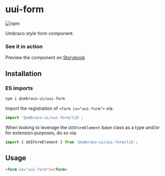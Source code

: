 # uui-form

![npm](https://img.shields.io/npm/v/@umbraco-ui/uui-form?logoColor=%231B264F)

Umbraco style form component.

### See it in action

Preview the component on [Storybook](http://localhost:6006/?path=/story/uui-form)

## Installation

### ES imports

```zsh
npm i @umbraco-ui/uui-form
```

Import the registration of `<form is="uui-form">` via:

```javascript
import '@umbraco-ui/uui-form/lib';
```

When looking to leverage the `UUIFormElement` base class as a type and/or for extension purposes, do so via:

```javascript
import { UUIFormElement } from '@umbraco-ui/uui-form/lib';
```

## Usage

```html
<form is="uui-form"></form>
```
